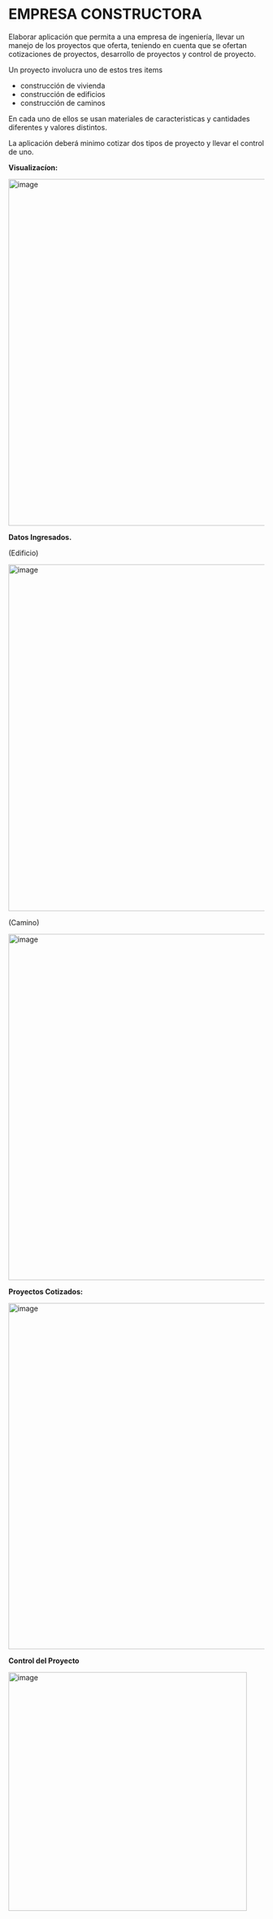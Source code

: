 # EMPRESA CONSTRUCTORA

Elaborar aplicación que permita a una empresa de ingeniería, llevar un manejo
de los proyectos que oferta, teniendo en cuenta que se ofertan cotizaciones de 
proyectos, desarrollo de proyectos y control de proyecto.

Un proyecto involucra uno de estos tres items
+ construcción de vivienda
+ construcción de edificios
+ construcción de caminos

En cada uno de ellos se usan materiales de caracteristicas y cantidades 
diferentes y valores distintos.

La aplicación deberá minimo cotizar dos tipos de proyecto y llevar el 
control de uno.


**Visualizacíon:**

<img width="681" alt="image" src="https://user-images.githubusercontent.com/81385175/176500158-7881cbea-1707-4701-afb6-d14af9e0561d.png">

**Datos Ingresados.**

(Edificio)

<img width="681" alt="image" src="https://user-images.githubusercontent.com/81385175/176500407-79c33a33-13ce-4b64-a5eb-f51eeced38f4.png">

(Camino)

<img width="680" alt="image" src="https://user-images.githubusercontent.com/81385175/176500594-42b5509c-d026-4d7d-b887-8542d972ea55.png">



**Proyectos Cotizados:**

<img width="680" alt="image" src="https://user-images.githubusercontent.com/81385175/176500806-be84d5d0-8971-4218-a3e9-270bdca57a23.png">


**Control del Proyecto**

<img width="469" alt="image" src="https://user-images.githubusercontent.com/81385175/176501490-7ca9c3c3-e1c9-4e2c-968c-4f20b9fd6bc9.png">




